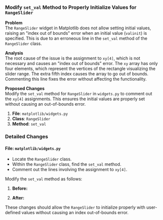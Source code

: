 ### Modify `set_val` Method to Properly Initialize Values for `RangeSlider`

**Problem**  
The `RangeSlider` widget in Matplotlib does not allow setting initial values, raising an "index out of bounds" error when an initial value (`valinit`) is specified. This is due to an erroneous line in the `set_val` method of the `RangeSlider` class.

**Analysis**  
The root cause of the issue is the assignment to `xy[4]`, which is not necessary and causes an "index out of bounds" error. The `xy` array has only four elements, which represent the vertices of the rectangle visualizing the slider range. The extra fifth index causes the array to go out of bounds. Commenting this line fixes the error without affecting the functionality.

**Proposed Changes**  
Modify the `set_val` method for `RangeSlider` in `widgets.py` to comment out the `xy[4]` assignments. This ensures the initial values are properly set without causing an out-of-bounds error.

1. **File**: `matplotlib/widgets.py`
2. **Class**: `RangeSlider`
3. **Method**: `set_val`

### Detailed Changes

#### File: `matplotlib/widgets.py`
  - Locate the `RangeSlider` class.
  - Within the `RangeSlider` class, find the `set_val` method.
  - Comment out the lines involving the assignment to `xy[4]`.

Modify the `set_val` method as follows:

1. **Before:**
   

2. **After:**
   

These changes should allow the `RangeSlider` to initialize properly with user-defined values without causing an index out-of-bounds error.